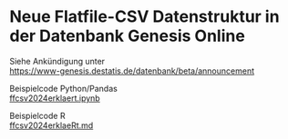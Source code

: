 # Neue Flatfile-CSV Datenstruktur in der Datenbank Genesis Online

Siehe Ankündigung unter  
https://www-genesis.destatis.de/datenbank/beta/announcement  

Beispielcode Python/Pandas  
[ffcsv2024erklaert.ipynb](ffcsv2024erklaert.ipynb)
  
Beispielcode R  
[ffcsv2024erklaeRt.md](ffcsv2024erklaeRt.md)
